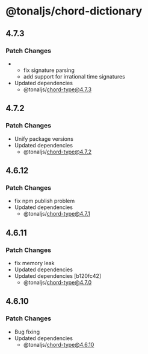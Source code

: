 # @tonaljs/chord-dictionary

## 4.7.3

### Patch Changes

- - fix signature parsing
  - add support for irrational time signatures
- Updated dependencies
  - @tonaljs/chord-type@4.7.3

## 4.7.2

### Patch Changes

- Unify package versions
- Updated dependencies
  - @tonaljs/chord-type@4.7.2

## 4.6.12

### Patch Changes

- fix npm publish problem
- Updated dependencies
  - @tonaljs/chord-type@4.7.1

## 4.6.11

### Patch Changes

- fix memory leak
- Updated dependencies
- Updated dependencies [b120fc42]
  - @tonaljs/chord-type@4.7.0

## 4.6.10

### Patch Changes

- Bug fixing
- Updated dependencies
  - @tonaljs/chord-type@4.6.10
